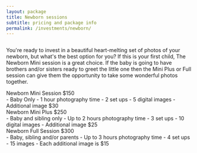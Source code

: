 ```yaml
---
layout: package
title: Newborn sessions
subtitle: pricing and package info
permalink: /investments/newborn/
---
```


<figure class="mb-10">
  <img src="/images/investments-newborn-feature.jpg" class="rounded-lg" alt="">
</figure>

<p class="has-drop-cap">
  You're ready to invest in a beautiful heart-melting set of photos of your newborn, but what's the best option for you? If this is your first child, The Newborn Mini session is a great choice. If the baby is going to have brothers and/or sisters ready to greet the little one then the Mini Plus or Full session can give them the opportunity to take some wonderful photos together.
</p>

<div>
  <span class="font-sans">Newborn Mini Session $150</span>
</div>
- Baby Only
- 1 hour photography time
- 2 set ups
- 5 digital images
- Additional image $30

<div>
  <span class="font-sans">Newborn Mini Plus $250</span>
</div>
- Baby and sibling only
- Up to 2 hours photography time
- 3 set ups
- 10 digital images
- Additional image $25

<div>
  <span class="font-sans">Newborn Full Session $300</span>
</div>
- Baby, sibling and/or parents
- Up to 3 hours photography time
- 4 set ups
- 15 images
- Each additional image is $15

